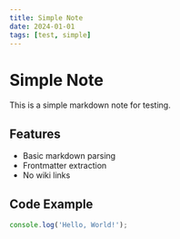 ```yaml
---
title: Simple Note
date: 2024-01-01
tags: [test, simple]
---
```


# Simple Note

This is a simple markdown note for testing.

## Features

- Basic markdown parsing
- Frontmatter extraction
- No wiki links

## Code Example

```javascript
console.log('Hello, World!');
``` 